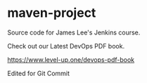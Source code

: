 # maven-project
Source code for James Lee's Jenkins course.

Check out our Latest DevOps PDF book.

https://www.level-up.one/devops-pdf-book


Edited for Git Commit
